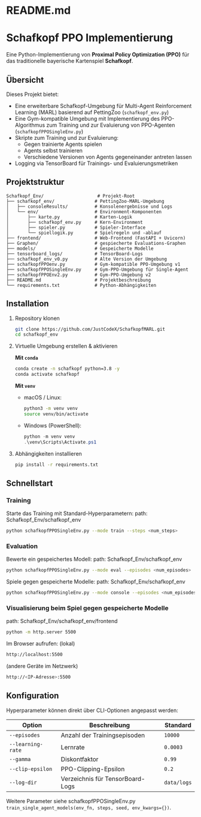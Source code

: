 # README.md

# Schafkopf PPO Implementierung

Eine Python-Implementierung von **Proximal Policy Optimization (PPO)** für das traditionelle bayerische Kartenspiel **Schafkopf**.

## Übersicht

Dieses Projekt bietet:

- Eine erweiterbare Schafkopf-Umgebung für Multi-Agent Reinforcement Learning (MARL) basierend auf PettingZoo (`schafkopf_env.py`)
- Eine Gym-kompatible Umgebung mit Implementierung des PPO-Algorithmus zum Training und zur Evaluierung von PPO-Agenten (`schafkopfPPOSingleEnv.py`)
- Skripte zum Training und zur Evaluierung:
  - Gegen trainierte Agents spielen
  - Agents selbst trainieren
  - Verschiedene Versionen von Agents gegeneinander antreten lassen
- Logging via TensorBoard für Trainings- und Evaluierungsmetriken

## Projektstruktur

```
Schafkopf_Env/                    # Projekt-Root
├── schafkopf_env/               # PettingZoo-MARL-Umgebung
│   ├── consoleResults/          # Konsolenergebnisse und Logs
│   └── env/                     # Environment-Komponenten
│       ├── karte.py             # Karten-Logik
│       ├── schafkopf_env.py     # Kern-Environment
│       ├── spieler.py           # Spieler-Interface
│       └── spiellogik.py        # Spielregeln und -ablauf
├── frontend/                    # Web-Frontend (FastAPI + Uvicorn)
├── Graphen/                     # gespiecherte Evaluations-Graphen
├── models/                      # Gespeicherte Modelle
├── tensorboard_logs/            # TensorBoard-Logs
├── schafkopf_env_v0.py          # Alte Version der Umgebung
├── schafkopfPPOenv.py           # Gym-kompatible PPO-Umgebung v1
├── schafkopfPPOSingleEnv.py     # Gym-PPO-Umgebung für Single-Agent
├── schafkopfPPOEnv2.py          # Gym-PPO-Umgebung v2
├── README.md                    # Projektbeschreibung
└── requirements.txt             # Python-Abhängigkeiten
```

## Installation

1. Repository klonen
   ```bash
   git clone https://github.com/JustCodeX/SchafkopfMARL.git
   cd schafkopf_env
   ```
2. Virtuelle Umgebung erstellen & aktivieren

   **Mit `conda`**
   ```bash
   conda create -n schafkopf python=3.8 -y
   conda activate schafkopf
   ```
   
   **Mit `venv`**
   - macOS / Linux:
     ```bash
     python3 -m venv venv
     source venv/bin/activate
     ```
   - Windows (PowerShell):
     ```powershell
     python -m venv venv
     .\venv\Scripts\Activate.ps1
     ```
   
3. Abhängigkeiten installieren
   ```bash
   pip install -r requirements.txt
   ```

## Schnellstart

### Training

Starte das Training mit Standard-Hyperparametern:
path: Schafkopf_Env/schafkopf_env
```bash
python schafkopfPPOSingleEnv.py --mode train --steps <num_steps>
```

### Evaluation

Bewerte ein gespeichertes Modell:
path: Schafkopf_Env/schafkopf_env
```bash
python schafkopfPPOSingleEnv.py --mode eval --episodes <num_episodes>
```

Spiele gegen gespeicherte Modelle:
path: Schafkopf_Env/schafkopf_env
```bash
python schafkopfPPOSingleEnv.py --mode console --episodes <num_episodes> --agents <num_agents>
```

### Visualisierung beim Spiel gegen gespeicherte Modelle

path: Schafkopf_Env/schafkopf_env/frontend
```bash
python -m http.server 5500
```

Im Browser aufrufen:
(lokal)
```bash
http://localhost:5500 
```
(andere Geräte im Netzwerk)
```bash
http://<IP-Adresse>:5500 
```


## Konfiguration

Hyperparameter können direkt über CLI-Optionen angepasst werden:

| Option              | Beschreibung                            | Standard   |
|---------------------|-----------------------------------------|------------|
| `--episodes`        | Anzahl der Trainingsepisoden            | `10000`    |
| `--learning-rate`   | Lernrate                                | `0.0003`   |
| `--gamma`           | Diskontfaktor                           | `0.99`     |
| `--clip-epsilon`    | PPO-Clipping-Epsilon                    | `0.2`      |
| `--log-dir`         | Verzeichnis für TensorBoard-Logs        | `data/logs`|

Weitere Parameter siehe schafkopfPPOSingleEnv.py `train_single_agent_models(env_fn, steps, seed, env_kwargs={})`.

